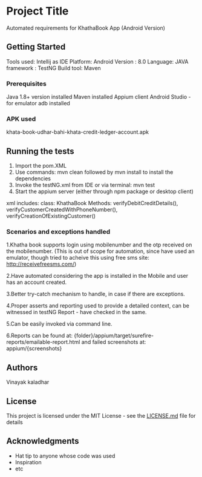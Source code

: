 # Project Title

Automated requirements for KhathaBook App (Android Version)

## Getting Started

Tools used: Intellij as IDE
Platform: Android
Version : 8.0
Language: JAVA
framework : TestNG
Build tool: Maven

### Prerequisites

Java 1.8+ version installed
Maven installed
Appium client
Android Studio - for emulator
adb installed

### APK used

khata-book-udhar-bahi-khata-credit-ledger-account.apk

## Running the tests

1. Import the pom.XML
2. Use commands: mvn clean followed by mvn install to install the dependencies
3. Invoke the testNG.xml from IDE or
  via terminal: mvn test
4. Start the appium server (either through npm package or desktop client)

xml includes:
class: KhathaBook
Methods: verifyDebitCreditDetails(), verifyCustomerCreatedWithPhoneNumber(), verifyCreationOfExistingCustomer()

### Scenarios and exceptions handled

1.Khatha book supports login using mobilenumber and the otp received on the mobilenumber. (This is out of scope for automation, since have used an emulator, though tried to acheive this using free sms site: http://receivefreesms.com/)

2.Have automated considering the app is installed in the Mobile and user has an account created.

3.Better try-catch mechanism to handle, in case if there are exceptions.

4.Proper asserts and reporting used to provide a detailed context, can be witnessed in testNG Report - have checked in the same.

5.Can be easily invoked via command line.

6.Reports can be found at: {folder}/appium/target/surefire-reports/emailable-report.html and failed screenshots at: appium/{screenshots}

## Authors

Vinayak kaladhar

## License

This project is licensed under the MIT License - see the [LICENSE.md](LICENSE.md) file for details

## Acknowledgments

* Hat tip to anyone whose code was used
* Inspiration
* etc
